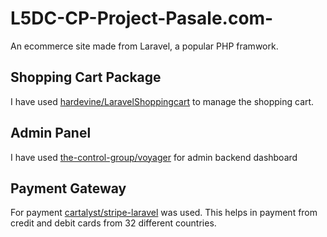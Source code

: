 # L5DC-CP-Project-Pasale.com-

An ecommerce site made from Laravel, a popular PHP framwork.

## Shopping Cart Package
I have used [hardevine/LaravelShoppingcart](https://github.com/hardevine/LaravelShoppingcart/) to manage the shopping cart.

## Admin Panel
I have used [the-control-group/voyager](https://github.com/the-control-group/voyager) for admin backend dashboard

## Payment Gateway
For payment [cartalyst/stripe-laravel](https://github.com/cartalyst/stripe-laravel) was used. This helps in payment from credit and debit cards from 32 different countries.
